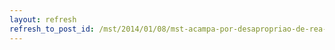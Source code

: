 ```yaml
---
layout: refresh
refresh_to_post_id: /mst/2014/01/08/mst-acampa-por-desapropriao-de-rea-improdutiva-em-sc
---
```


